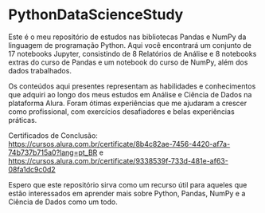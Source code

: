 # PythonDataScienceStudy
Este é o meu repositório de estudos nas bibliotecas Pandas e NumPy da linguagem de programação Python. Aqui você encontrará um conjunto de 17 notebooks Jupyter, consistindo de 8 Relatórios de Análise e 8 notebooks extras do curso de Pandas e um notebook do curso de NumPy, além dos dados trabalhados.

Os conteúdos aqui presentes representam as habilidades e conhecimentos que adquiri ao longo dos meus estudos em Análise e Ciência de Dados na plataforma Alura. Foram ótimas experiências que me ajudaram a crescer como profissional, com exercícios desafiadores e belas experiências práticas.

Certificados de Conclusão: https://cursos.alura.com.br/certificate/8b4c82ae-7456-4420-af7a-74b737b715a0?lang=pt_BR e https://cursos.alura.com.br/certificate/9338539f-733d-481e-af63-08fa1dc9c0d2

Espero que este repositório sirva como um recurso útil para aqueles que estão interessados em aprender mais sobre Python, Pandas, NumPy e a Ciência de Dados como um todo.
